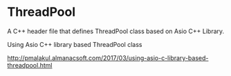 # ThreadPool
A C++ header file that defines ThreadPool class based on Asio C++ Library.

 Using Asio C++ library based ThreadPool class
 
 http://pmalakul.almanacsoft.com/2017/03/using-asio-c-library-based-threadpool.html

